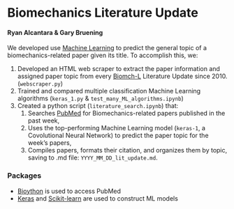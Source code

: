 # Biomechanics Literature Update
#### Ryan Alcantara & Gary Bruening
We developed use [Machine Learning](Assets/ML.gif) to predict the general topic of a biomechanics-related paper given its title. To accomplish this, we:

1. Developed an HTML web scraper to extract the paper information and assigned paper topic from every [Biomch-L](https://biomch-l.isbweb.org/forums/7-Literature-Update) Literature Update since 2010. (`webscraper.py`)
2. Trained and compared multiple classification Machine Learning algorithms (`keras_1.py` & `test_many_ML_algorithms.ipynb`)
3. Created a python script (`literature_search.ipynb`) that: 
    1. Searches [PubMed](https://www.ncbi.nlm.nih.gov/pubmed/) for Biomechanics-related papers published in the past week,
    2. Uses the top-performing Machine Learning model (`keras-1`, a Covolutional Neural Network) to predict the paper topic for the week’s papers,
    3. Compiles papers, formats their citation, and organizes them by topic, saving to .md file: `YYYY_MM_DD_lit_update.md`.

### Packages
* [Bioython](https://biopython.org/wiki/Download) is used to access PubMed
* [Keras](https://keras.io/) and [Scikit-learn](https://scikit-learn.org/stable/) are used to construct ML models
